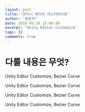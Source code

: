 ```yaml
---
layout: post
title: "유티니 에디터 커스터마이징"
author: "장문익"
date: 2016-05-30 15:00:00
excerpt: "Unity Editor Customize"
tags: []
comments: true
---
```


# 다룰 내용은 무엇?

Unity Editor Customize, Bezier Curve

Unity Editor Customize, Bezier Curve



Unity Editor Customize, Bezier Curve









Unity Editor Customize, Bezier Curve
